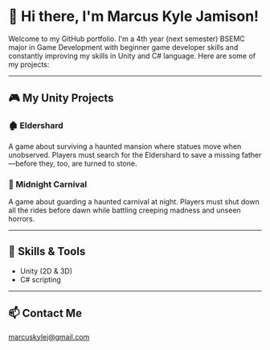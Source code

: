 # 👋 Hi there, I'm Marcus Kyle Jamison!

Welcome to my GitHub portfolio. I'm a 4th year (next semester) BSEMC major in Game Development with beginner game developer skills and constantly improving my skills in Unity and C# language. Here are some of my projects:

---

## 🎮 My Unity Projects

### 🏚️ Eldershard
A game about surviving a haunted mansion where statues move when unobserved. Players must search for the Eldershard to save a missing father—before they, too, are turned to stone.

### 🎡 Midnight Carnival
A game about guarding a haunted carnival at night. Players must shut down all the rides before dawn while battling creeping madness and unseen horrors.

---

## 🧰 Skills & Tools
- Unity (2D & 3D)
- C# scripting

---

## 📫 Contact Me
marcuskylej@gmail.com
